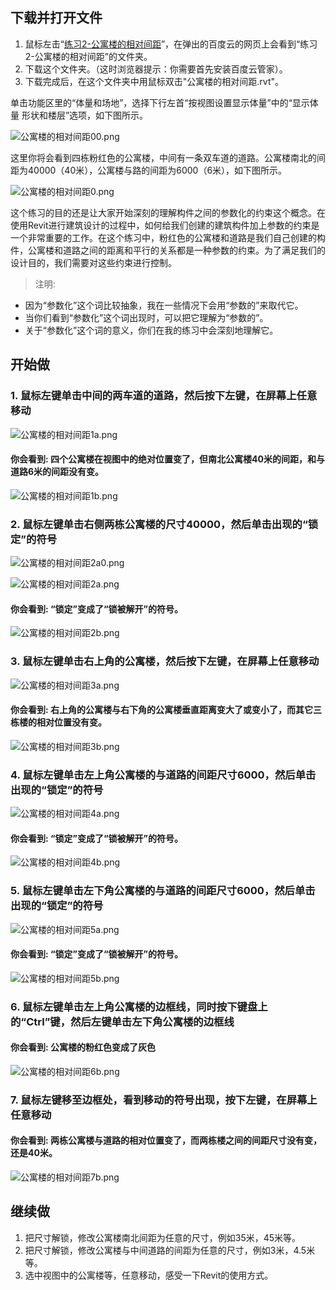 ## 下载并打开文件

1. 鼠标左击“[练习2-公寓楼的相对间距](http://pan.baidu.com/s/1o7jBt3s)”，在弹出的百度云的网页上会看到“练习2-公寓楼的相对间距”的文件夹。
2. 下载这个文件夹。（这时浏览器提示：你需要首先安装百度云管家）。
3. 下载完成后，在这个文件夹中用鼠标双击"公寓楼的相对间距.rvt"。

单击功能区里的“体量和场地”，选择下行左首“按视图设置显示体量”中的“显示体量 形状和楼层”选项，如下图所示。

![公寓楼的相对间距00.png](/images/公寓楼的相对间距/公寓楼的相对间距00.png)

这里你将会看到四栋粉红色的公寓楼，中间有一条双车道的道路。公寓楼南北的间距为40000（40米），公寓楼与路的间距为6000（6米），如下图所示。

![公寓楼的相对间距0.png](/images/公寓楼的相对间距/公寓楼的相对间距0.png)

这个练习的目的还是让大家开始深刻的理解构件之间的参数化的约束这个概念。在使用Revit进行建筑设计的过程中，如何给我们创建的建筑构件加上参数的约束是一个非常重要的工作。在这个练习中，粉红色的公寓楼和道路是我们自己创建的构件，公寓楼和道路之间的距离和平行的关系都是一种参数的约束。为了满足我们的设计目的，我们需要对这些约束进行控制。

> 注明:
>  
- 因为“参数化”这个词比较抽象，我在一些情况下会用“参数的”来取代它。
- 当你们看到“参数化”这个词出现时，可以把它理解为“参数的”。
- 关于“参数化”这个词的意义，你们在我的练习中会深刻地理解它。

## 开始做

### 1. 鼠标左键单击中间的两车道的道路，然后按下左键，在屏幕上任意移动

![公寓楼的相对间距1a.png](/images/公寓楼的相对间距/公寓楼的相对间距1a.png)

#### 你会看到: 四个公寓楼在视图中的绝对位置变了，但南北公寓楼40米的间距，和与道路6米的间距没有变。

![公寓楼的相对间距1b.png](/images/公寓楼的相对间距/公寓楼的相对间距1b.png)

### 2. 鼠标左键单击右侧两栋公寓楼的尺寸40000，然后单击出现的“锁定”的符号

![公寓楼的相对间距2a0.png](/images/公寓楼的相对间距/公寓楼的相对间距2a0.png)

![公寓楼的相对间距2a.png](/images/公寓楼的相对间距/公寓楼的相对间距2a.png)

#### 你会看到: “锁定”变成了“锁被解开”的符号。

![公寓楼的相对间距2b.png](/images/公寓楼的相对间距/公寓楼的相对间距2b.png)

### 3. 鼠标左键单击右上角的公寓楼，然后按下左键，在屏幕上任意移动

![公寓楼的相对间距3a.png](/images/公寓楼的相对间距/公寓楼的相对间距3a.png)

#### 你会看到: 右上角的公寓楼与右下角的公寓楼垂直距离变大了或变小了，而其它三栋楼的相对位置没有变。

![公寓楼的相对间距3b.png](/images/公寓楼的相对间距/公寓楼的相对间距3b.png)

### 4. 鼠标左键单击左上角公寓楼的与道路的间距尺寸6000，然后单击出现的“锁定”的符号

![公寓楼的相对间距4a.png](/images/公寓楼的相对间距/公寓楼的相对间距4a.png)

#### 你会看到: “锁定”变成了“锁被解开”的符号。

![公寓楼的相对间距4b.png](/images/公寓楼的相对间距/公寓楼的相对间距4b.png)

### 5. 鼠标左键单击左下角公寓楼的与道路的间距尺寸6000，然后单击出现的“锁定”的符号

![公寓楼的相对间距5a.png](/images/公寓楼的相对间距/公寓楼的相对间距5a.png)

#### 你会看到: “锁定”变成了“锁被解开”的符号。

![公寓楼的相对间距5b.png](/images/公寓楼的相对间距/公寓楼的相对间距5b.png)

### 6. 鼠标左键单击左上角公寓楼的边框线，同时按下键盘上的“Ctrl”键，然后左键单击左下角公寓楼的边框线

#### 你会看到: 公寓楼的粉红色变成了灰色

![公寓楼的相对间距6b.png](/images/公寓楼的相对间距/公寓楼的相对间距6b.png)

### 7. 鼠标左键移至边框处，看到移动的符号出现，按下左键，在屏幕上任意移动

#### 你会看到: 两栋公寓楼与道路的相对位置变了，而两栋楼之间的间距尺寸没有变，还是40米。

![公寓楼的相对间距7b.png](/images/公寓楼的相对间距/公寓楼的相对间距7b.png)

## 继续做

1. 把尺寸解锁，修改公寓楼南北间距为任意的尺寸，例如35米，45米等。
2. 把尺寸解锁，修改公寓楼与中间道路的间距为任意的尺寸，例如3米，4.5米等。
3. 选中视图中的公寓楼等，任意移动，感受一下Revit的使用方式。
















